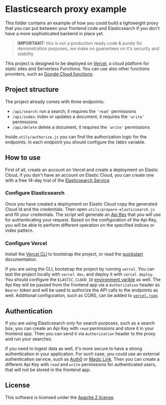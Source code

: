 # Elasticsearch proxy example

This folder contains an example of how you could build a lightweight proxy
that you can put between your frontend code and Elasticsearch if you don't
have a more sophisticated backend in place yet.

> **IMPORTANT:** this is not a production ready code & purely for demonstration purposes,
> we make no guarantees on it's security and stability

This project is designed to be deployed on [Vercel](https://vercel.com/), a cloud platform
for static sites and Serverless Functions. You can use also other functions providers,
such as [Google Cloud functions](https://cloud.google.com/functions).

## Project structure

The project already comes with three endpoints:

- `/api/search`: run a search, it requires the `'read'` permissions
- `/api/index`:  index or updates a document, it requires the `'write'` permissions
- `/api/delete`  delete a document, it requires the `'write'` permissions

Inside `utils/authorize.js` you can find the authorization logic for the endpoints.
In each endpoint you should configure the `INDEX` variable.

## How to use

First of all, create an account on Vercel and create a deployment on Elastic Cloud, if you
don't have an account on Elastic Cloud, you can create one with a free 14-day trial
of the [Elasticsearch Service](https://www.elastic.co/elasticsearch/service).

### Configure Elasticsearch

Once you have created a deployment on Elastic Cloud copy the generated Cloud Id and the credentials.
Then open `utils/prepare-elasticsearch.js` and fill your credentials. The script will generate
an [Api Key](https://www.elastic.co/guide/en/elasticsearch/reference/current/security-api-create-api-key.html)
that you will use for authenticating your request. Based on the configuration of the Api Key, you will be able
to perform different operation on the specified indices or index pattern.

### Configure Vercel

Install the [Vercel CLI](https://vercel.com/docs/cli) to bootstrap the project,
or read the [quickstart](https://vercel.com/docs) documentation.

If you are using the CLI, bootstrap the project by running `vercel`. You can test the project locally
with `vercel dev`, and deploy it with `vercel deploy`.
You should configure the `ELASTIC_CLOUD_ID` [environment varible](https://vercel.com/docs/environment-variables) as well.
The Api Key will be passed from the frontend app via a `Authorization` header as `Bearer` token and will
be used to authorize the API calls to the endpoints as well.
Additional configuration, such as CORS, can be added to [`vercel.json`](https://vercel.com/docs/configuration).

## Authentication

If you are using Elasticsearch only for search purposes, such as a search box, you can create
an Api Key with `read` permissions and store it in your frontend app. Then you can send it
via `Authorization` header to the proxy and run your searches.

If you need to ingest data as well, it's more secure to have a strong authentication in your application.
For such case, you could use an external authentication service, such as [Auth0](https://auth0.com/)
or [Magic Link](https://magic.link/). Then you can create a different Api Key with `read` and `write`
permissions for authenticated users, that will not be stored in the frontend app.

## License

This software is licensed under the [Apache 2 license](../LICENSE).